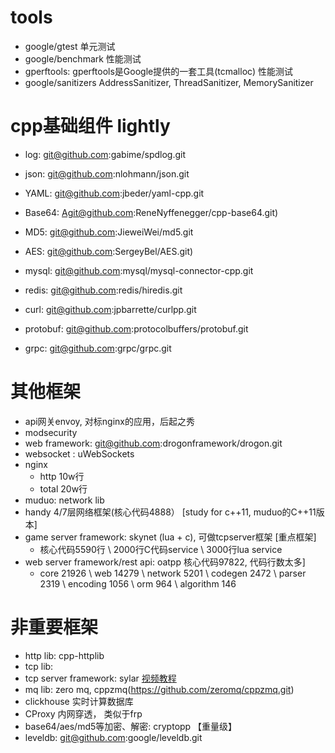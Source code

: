 

# tools
+ google/gtest 单元测试
+ google/benchmark 性能测试
+ gperftools:  gperftools是Google提供的一套工具(tcmalloc) 性能测试
+ google/sanitizers  AddressSanitizer, ThreadSanitizer, MemorySanitizer

# cpp基础组件 lightly 
+ log: git@github.com:gabime/spdlog.git 
+ json: git@github.com:nlohmann/json.git
+ YAML: git@github.com:jbeder/yaml-cpp.git

+ Base64: Agit@github.com:ReneNyffenegger/cpp-base64.git)  
+ MD5: git@github.com:JieweiWei/md5.git
+ AES: git@github.com:SergeyBel/AES.git) 

+ mysql: git@github.com:mysql/mysql-connector-cpp.git
+ redis: git@github.com:redis/hiredis.git
+ curl: git@github.com:jpbarrette/curlpp.git

+ protobuf: git@github.com:protocolbuffers/protobuf.git
+ grpc: git@github.com:grpc/grpc.git


# 其他框架
+ api网关envoy, 对标nginx的应用，后起之秀
+ modsecurity
+ web framework: git@github.com:drogonframework/drogon.git
+ websocket : uWebSockets
+ nginx 
	- http 10w行
	- total 20w行
+ muduo: network lib
+ handy 4/7层网络框架(核心代码4888） [study for c++11, muduo的C++11版本]
+ game server framework: skynet (lua + c), 可做tcpserver框架 [重点框架]
	- 核心代码5590行 \ 2000行C代码service \ 3000行lua service
+ web server framework/rest api: oatpp 核心代码97822, 代码行数太多]
	- core 21926 \ web 14279 \ network 5201 \ codegen 2472 \ parser 2319 \ encoding 1056 \ orm 964 \ algorithm 146

# 非重要框架
+ http lib: cpp-httplib
+ tcp lib:
+ tcp server framework: sylar [视频教程](https://www.bilibili.com/video/av53602631/?from=www.sylar.top)
+ mq lib: zero mq, cppzmq(https://github.com/zeromq/cppzmq.git)
+ clickhouse  实时计算数据库
+ CProxy 内网穿透， 类似于frp
+ base64/aes/md5等加密、解密: cryptopp  【重量级】
+ leveldb: git@github.com:google/leveldb.git
